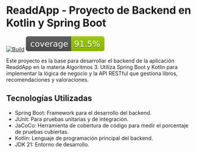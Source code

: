 # ReaddApp - Proyecto de Backend en Kotlin y Spring Boot

[![Build](https://github.com/algo3-unsam/proyecto-base-tp/actions/workflows/build.yml/badge.svg)](https://github.com/algo3-unsam/tp-recetas-2020-gr-xx/actions/workflows/build.yml) ![Coverage](./.github/badges/jacoco.svg)

Este proyecto es la base para desarrollar el backend de la aplicación ReaddApp en la materia Algoritmos 3. Utiliza Spring Boot y Kotlin para implementar la lógica de negocio y la API RESTful que gestiona libros, recomendaciones y valoraciones.

## Tecnologías Utilizadas
- Spring Boot: Framework para el desarrollo del backend.
- JUnit: Para pruebas unitarias y de integración.
- JaCoCo: Herramienta de cobertura de código para medir el porcentaje de pruebas cubiertas.
- Kotlin: Lenguaje de programación principal del backend.
- JDK 21: Entorno de desarrollo.
